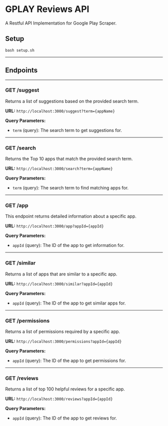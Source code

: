 # GPLAY Reviews API
A Restful API Implementation for Google Play Scraper.


## Setup
```
bash setup.sh
```


---

## Endpoints

---

### GET /suggest
Returns a list of suggestions based on the provided search term.

**URL:** `http://localhost:3000/suggest?term={appName}`

**Query Parameters:**
- `term` (query): The search term to get suggestions for.

---

### GET /search
Returns the Top 10 apps that match the provided search term.

**URL:** `http://localhost:3000/search?term={appName}`

**Query Parameters:**
- `term` (query): The search term to find matching apps for.

---

### GET /app
This endpoint returns detailed information about a specific app.

**URL:** `http://localhost:3000/app?appId={appId}`

**Query Parameters:**
- `appId` (query): The ID of the app to get information for.

---

### GET /similar
Returns a list of apps that are similar to a specific app.

**URL:** `http://localhost:3000/similar?appId={appId}`

**Query Parameters:**
- `appId` (query): The ID of the app to get similar apps for.

---

### GET /permissions
Returns a list of permissions required by a specific app.

**URL:** `http://localhost:3000/permissions?appId={appId}`

**Query Parameters:**
- `appId` (query): The ID of the app to get permissions for.

---

### GET /reviews
Returns a list of top 100 helpful reviews for a specific app.

**URL:** `http://localhost:3000/reviews?appId={appId}`

**Query Parameters:**
- `appId` (query): The ID of the app to get reviews for.
